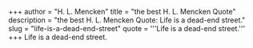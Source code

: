 +++
author = "H. L. Mencken"
title = "the best H. L. Mencken Quote"
description = "the best H. L. Mencken Quote: Life is a dead-end street."
slug = "life-is-a-dead-end-street"
quote = '''Life is a dead-end street.'''
+++
Life is a dead-end street.
